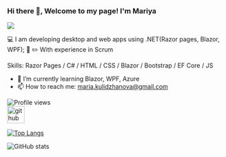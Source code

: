 ### Hi there 👋, Welcome to my page! I'm Mariya
![](https://twitter.com/MariyaK09787320)

💻 I am developing desktop and web apps using .NET(Razor pages, Blazor, WPF); 📔 ✏️ With experience in Scrum

Skills: Razor Pages / C# / HTML / CSS / Blazor / Bootstrap / EF Core / JS 

- 🌱 I’m currently learning Blazor, WPF, Azure 
- 📫 How to reach me: maria.kulidzhanova@gmail.com 

![Profile views](https://gpvc.arturio.dev/MariyaKulidzhanova)  
[<img src='https://cdn.jsdelivr.net/npm/simple-icons@3.0.1/icons/github.svg' alt='github' height='40'>](https://github.com/MariyaKulidzhanova)  

[![Top Langs](https://github-readme-stats.vercel.app/api/top-langs/?username=MariyaKulidzhanova)](https://github.com/anuraghazra/github-readme-stats)

![GitHub stats](https://github-readme-stats.vercel.app/api?username=MariyaKulidzhanova&show_icons=true)   

